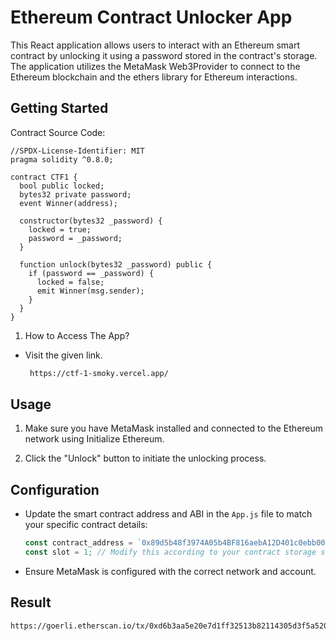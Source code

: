 
# Ethereum Contract Unlocker App

This React application allows users to interact with an Ethereum smart contract by unlocking it using a password stored in the contract's storage. The application utilizes the MetaMask Web3Provider to connect to the Ethereum blockchain and the ethers library for Ethereum interactions.

## Getting Started
Contract Source Code:
```
//SPDX-License-Identifier: MIT
pragma solidity ^0.8.0;

contract CTF1 {
  bool public locked;
  bytes32 private password;
  event Winner(address);

  constructor(bytes32 _password) {
    locked = true;
    password = _password;
  }

  function unlock(bytes32 _password) public {
    if (password == _password) {
      locked = false;
      emit Winner(msg.sender);
    }
  }
}
```

1. How to Access The App?
- Visit the given link.

  ```sh
   https://ctf-1-smoky.vercel.app/
   ```

## Usage

1. Make sure you have MetaMask installed and connected to the Ethereum network using Initialize Ethereum.

2. Click the "Unlock" button to initiate the unlocking process.

## Configuration

- Update the smart contract address and ABI in the `App.js` file to match your specific contract details:

  ```javascript
  const contract_address = `0x89d5b48f3974A05b4BF816aebA12D401c0ebb003`;
  const slot = 1; // Modify this according to your contract storage structure.
  ```

- Ensure MetaMask is configured with the correct network and account.

## Result
```sh
https://goerli.etherscan.io/tx/0xd6b3aa5e20e7d1ff32513b82114305d3f5a520394ae97357a8f1e5f5c28dbc6b
```

